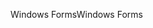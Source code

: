 <span data-ttu-id="5c483-101">Windows Forms</span><span class="sxs-lookup"><span data-stu-id="5c483-101">Windows Forms</span></span>